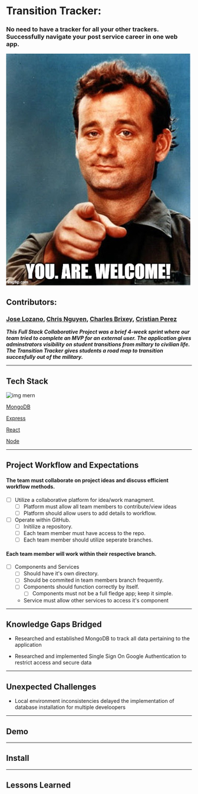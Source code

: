 # Transition Tracker:
### No need to have a tracker for all your other trackers. Successfully navigate your post service career in one web app.

<img src='./billMurray.jpeg'>

## Contributors: 
### [Jose Lozano](https://github.com/jolozano), [Chris Nguyen](https://github.com/ComplexChris), [Charles Brixey](https://github.com/Brixsta), [Cristian Perez](https://github.com/Perezc1143)

***This Full Stack Collaborative Project was a brief 4-week sprint where our team tried to complete an MVP for an external user. The application gives adminstrators visibility on student transitions from miltary to civilian life. The Transition Tracker gives students a road map to transition succesfully out of the military.***

---------------------------------------------------

## Tech Stack

![img mern](https://upload.wikimedia.org/wikipedia/commons/thumb/9/94/MERN-logo.png/320px-MERN-logo.png)

[MongoDB](https://github.com/mongodb/mongo)

[Express](https://github.com/expressjs/express)

[React](https://github.com/facebook/react)

[Node](https://github.com/nodejs/node)

---------------------------------------------------

## Project Workflow and Expectations

#### **The team must collaborate on project ideas and discuss efficient workflow methods.**
  - [ ] Utilize a collaborative platform for idea/work managment.
    - [ ] Platform must allow all team members to contribute/view ideas
    - [ ] Platform should allow users to add details to workflow.
  - [ ] Operate within GitHub.
    - [ ] Initilize a repository.
    - [ ] Each team member must have access to the repo.
    - [ ] Each team member should utilize seperate branches.

#### **Each team member will work within their respective branch.**
  - [ ] Components and Services
    - [ ] Should have it's own directory.
    - [ ] Should be commited in team members branch frequently.
    - [ ] Components should function correctly by itself.
      - [ ] Components must not be a full fledge app; keep it simple.
    * Service must allow other services to access it's component

---------------------------------------------------

## Knowledge Gaps Bridged

  * Researched and established MongoDB to track all data pertaining to the application

  * Researched and implemented Single Sign On Google Authentication to restrict access and secure data


---------------------------------------------------

## Unexpected Challenges

  * Local environment inconsistencies delayed the implementation of database installation for multiple develoopers

---------------------------------------------------

## Demo

---------------------------------------------------

## Install

---------------------------------------------------

## Lessons Learned